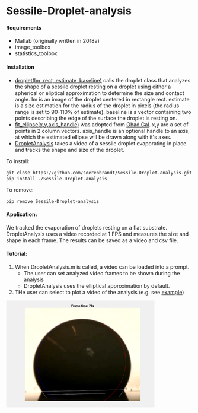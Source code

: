 # Sessile-Droplet-analysis


#### Requirements
- Matlab (originally written in 2018a)
- image_toolbox
- statistics_toolbox

#### Installation
- [droplet(Im, rect, estimate, baseline)](droplet.m) calls the droplet class that analyzes the shape of a sessile droplet resting on a droplet using either a spherical or eliptical approximation to determine the size and contact angle.
Im is an image of the droplet centered in rectangle rect. estimate is a size estimation for the radius of the droplet in pixels (the radius range is set to 90-110% of estimate). baseline is a vector containing two points describing the edge of the surface the droplet is resting on.
- [fit_ellipse(x,y,axis_handle)](fit_ellipse.m) was adopted from [Ohad Gal](https://www.mathworks.com/matlabcentral/fileexchange/3215-fit_ellipse). x,y are a set of points in 2 column vectors. axis_handle is an optional handle to an axis, at which the estimated ellipse will be drawn along with it's axes.
- [DropletAnalysis](DropletAnalysis.m) takes a video of a sessile droplet evaporating in place and tracks the shape and size of the droplet.

To install: 
```shell 
git close https://github.com/soerenbrandt/Sessile-Droplet-analysis.git
pip install ./Sessile-Droplet-analysis
```

To remove: 
```shell
pip remove Sessile-Droplet-analysis
```

#### Application:
We tracked the evaporation of droplets resting on a flat substrate. DropletAnalysis uses a video recorded at 1 FPS and measures the size and shape in each frame. The results can be saved as a video and csv file.

#### Tutorial:
1. When DropletAnalysis.m is called, a video can be loaded into a prompt.
    - The user can set analyzed video frames to be shown during the analysis
    - DropletAnalysis uses the elliptical approximation by default.
2. THe user can select to plot a video of the analysis (e.g. see [example](Video.mp4))

<img src="example/Droplet-analysis-results.png" width=400>
